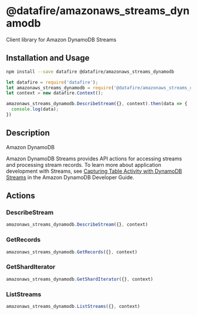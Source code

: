 # @datafire/amazonaws_streams_dynamodb

Client library for Amazon DynamoDB Streams

## Installation and Usage
```bash
npm install --save datafire @datafire/amazonaws_streams_dynamodb
```

```js
let datafire = require('datafire');
let amazonaws_streams_dynamodb = require('@datafire/amazonaws_streams_dynamodb').actions;
let context = new datafire.Context();

amazonaws_streams_dynamodb.DescribeStream({}, context).then(data => {
  console.log(data);
})
```

## Description
<fullname>Amazon DynamoDB</fullname> <p>Amazon DynamoDB Streams provides API actions for accessing streams and processing stream records. To learn more about application development with Streams, see <a href="http://docs.aws.amazon.com/amazondynamodb/latest/developerguide/Streams.html">Capturing Table Activity with DynamoDB Streams</a> in the Amazon DynamoDB Developer Guide.</p>

## Actions
### DescribeStream



```js
amazonaws_streams_dynamodb.DescribeStream({}, context)
```


### GetRecords



```js
amazonaws_streams_dynamodb.GetRecords({}, context)
```


### GetShardIterator



```js
amazonaws_streams_dynamodb.GetShardIterator({}, context)
```


### ListStreams



```js
amazonaws_streams_dynamodb.ListStreams({}, context)
```


